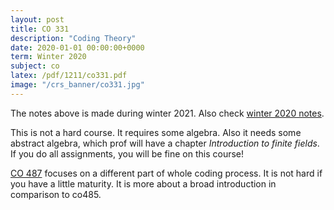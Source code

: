 ```yaml
---
layout: post
title: CO 331
description: "Coding Theory"
date: 2020-01-01 00:00:00+0000
term: Winter 2020
subject: co
latex: /pdf/1211/co331.pdf
image: "/crs_banner/co331.jpg"
---
```



The notes above is made during winter 2021. Also check [winter 2020 notes](https://pdf.sibeliusp.com/1201/co331.pdf).


This is not a hard course. It requires some algebra. Also it needs some abstract algebra, which prof will have a chapter *Introduction to finite fields*. If you do all assignments, you will be fine on this course!

[CO 487](/co487) focuses on a different part of whole coding process. It is not hard if you have a little maturity. It is more about a broad introduction in comparison to co485.
